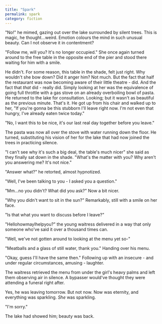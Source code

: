 ```yaml
---
title: "Spark"
permalink: spark
category: fiction
---
```


"No!" he mimed, gazing out over the lake surrounded by silent trees. This is magic, he thought...weird. Emotion colours the mind in such unusual beauty. Can I not observe it in contentment?

"Follow me, will you? It's no longer occupied." She once again turned around to the free table in the opposite end of the pier and stood there waiting for him with a smile.

He didn't. For some reason, this table in the shade, felt just right. Why wouldn't she bow down? Did it anger him? Not much. But the fact that half the restaurant was now becoming aware of their little theatre - did. And the fact that *that* did - really did. Simply looking at her was the equivalence of going full throttle with a gas stove on an already overboiling bowl of pasta. He returned to the lake for consultation. Looking; but it wasn't as beautiful as the previous minute. That's it. He got up from his chair and walked up to her, "If you're gonna be this stubborn I'll leave right now. I'm not even that hungry, I've already eaten twice today."

"No, I want this to be nice, it's our last real day together before you leave."

The pasta was now all over the stove with water running down the floor. He turned, substituting his vision of her for the lake that had now joined the trees in practicing silence.

"I can't see why it's such a big deal, the table's much nicer" she said as they finally sat down in the shade. "What's the matter with you? Why aren't you answering me? It's not nice."

"Answer what?" he retorted, almost hypnotized.

"Well, I've been talking to you - I asked you a question."

"Mm...no you didn't? What did you ask?" Now a bit nicer.

"Why you didn't want to sit in the sun?" Remarkably, still with a smile on her face.

"Is that what you want to discuss before I leave?"

"HellohowmayIhelpyou?" the young waitress delivered in a way that only someone who've said it over a thousand times can.

"Well, we've not gotten around to looking at the menu yet so-"

"Meatballs and a glass of still water, thank you." Handing over his menu.

"Okay, guess I'll have the same then." Following up with an insecure - and under regular circumstances, amusing - laughter.

The waitress retrieved the menu from under the girl's heavy palms and left them observing air in silence. A bypasser would've thought they were attending a funeral right after.

Yes, he was leaving tomorrow. But not now. Now was eternity, and everything was sparkling. *She* was sparkling.

"I'm sorry."

The lake had showed him; beauty was back.
